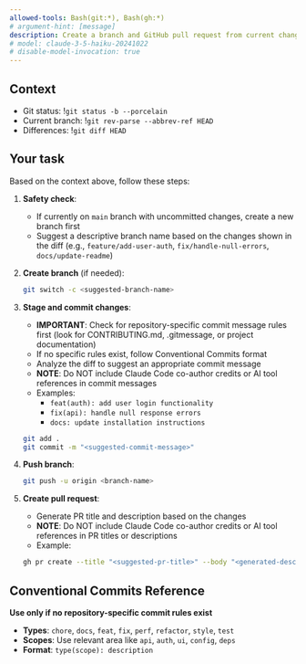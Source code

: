 ```yaml
---
allowed-tools: Bash(git:*), Bash(gh:*)
# argument-hint: [message]
description: Create a branch and GitHub pull request from current changes (draft by default)
# model: claude-3-5-haiku-20241022
# disable-model-invocation: true
---
```


## Context

- Git status: !`git status -b --porcelain`
- Current branch: !`git rev-parse --abbrev-ref HEAD`
- Differences: !`git diff HEAD`

## Your task

Based on the context above, follow these steps:

1. **Safety check**:

   - If currently on `main` branch with uncommitted changes, create a new branch first
   - Suggest a descriptive branch name based on the changes shown in the diff (e.g., `feature/add-user-auth`, `fix/handle-null-errors`, `docs/update-readme`)

2. **Create branch** (if needed):

   ```sh
   git switch -c <suggested-branch-name>
   ```

3. **Stage and commit changes**:

   - **IMPORTANT**: Check for repository-specific commit message rules first (look for CONTRIBUTING.md, .gitmessage, or project documentation)
   - If no specific rules exist, follow Conventional Commits format
   - Analyze the diff to suggest an appropriate commit message
   - **NOTE**: Do NOT include Claude Code co-author credits or AI tool references in commit messages
   - Examples:
     - `feat(auth): add user login functionality`
     - `fix(api): handle null response errors`
     - `docs: update installation instructions`

   ```sh
   git add .
   git commit -m "<suggested-commit-message>"
   ```

4. **Push branch**:

   ```sh
   git push -u origin <branch-name>
   ```

5. **Create pull request**:
   - Generate PR title and description based on the changes
   - **NOTE**: Do NOT include Claude Code co-author credits or AI tool references in PR titles or descriptions
   - Example:
   ```sh
   gh pr create --title "<suggested-pr-title>" --body "<generated-description>" --assignee @me
   ```

## Conventional Commits Reference

**Use only if no repository-specific commit rules exist**

- **Types**: `chore`, `docs`, `feat`, `fix`, `perf`, `refactor`, `style`, `test`
- **Scopes**: Use relevant area like `api`, `auth`, `ui`, `config`, `deps`
- **Format**: `type(scope): description`
